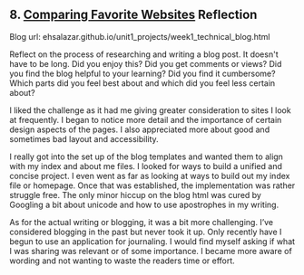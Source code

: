 ## 8. [Comparing Favorite Websites](8_technical_blog/readme.md) Reflection

Blog url: ehsalazar.github.io/unit1_projects/week1_technical_blog.html

Reflect on the process of researching and writing a blog post. It doesn't have to be long. Did you enjoy this? Did you get comments or views? Did you find the blog helpful to your learning? Did you find it cumbersome? Which parts did you feel best about and which did you feel less certain about?

I liked the challenge as it had me giving greater consideration to sites I look at frequently. I began to notice more detail and the importance of certain design aspects of the pages. I also appreciated more about good and sometimes bad layout and accessibility. 

I really got into the set up of the blog templates and wanted them to align with my index and about me files. I looked for ways to build a unified and concise project. I even went as far as looking at ways to build out my index file or homepage. Once that was established, the implementation was rather struggle free. The only minor hiccup on the blog html was cured by Googling a bit about unicode and how to use apostrophes in my writing. 

As for the actual writing or blogging, it was a bit more challenging. I’ve considered blogging in the past but never took it up. Only recently have I begun to use an application for journaling. I would find myself asking if what I was sharing was relevant or of some importance. I became more aware of wording and not wanting to waste the readers time or effort. 